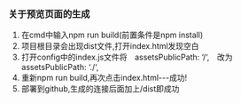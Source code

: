 ### 关于预览页面的生成
1. 在cmd中输入npm run build(前置条件是npm install)
2. 项目根目录会出现dist文件,打开index.html发现空白
3. 打开config中的index.js文件将　assetsPublicPath: ‘/‘,　改为　assetsPublicPath: ‘./‘,
4. 重新npm run build,再次点击index.html---成功!
5. 部署到github,生成的连接后面加上/dist即成功
